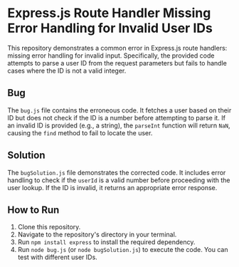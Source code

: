 # Express.js Route Handler Missing Error Handling for Invalid User IDs

This repository demonstrates a common error in Express.js route handlers:  missing error handling for invalid input.  Specifically, the provided code attempts to parse a user ID from the request parameters but fails to handle cases where the ID is not a valid integer.

## Bug

The `bug.js` file contains the erroneous code.  It fetches a user based on their ID but does not check if the ID is a number before attempting to parse it. If an invalid ID is provided (e.g., a string), the `parseInt` function will return `NaN`, causing the `find` method to fail to locate the user.

## Solution

The `bugSolution.js` file demonstrates the corrected code. It includes error handling to check if the `userId` is a valid number before proceeding with the user lookup.  If the ID is invalid, it returns an appropriate error response.

## How to Run

1. Clone this repository.
2. Navigate to the repository's directory in your terminal.
3. Run `npm install express` to install the required dependency.
4. Run `node bug.js` (or `node bugSolution.js`) to execute the code.  You can test with different user IDs.
